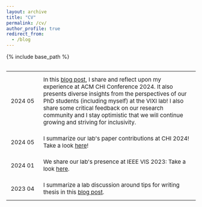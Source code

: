 ```yaml
---
layout: archive
title: "CV"
permalink: /cv/
author_profile: true
redirect_from:
  - /blog
---
```


{% include base_path %}

<div class="table-wrapper" markdown="block" style="overflow-x: scroll; overflow-y: scroll; font-size: 12px;" >

<style>
table {
  width: 100%;
  border-collapse: collapse;
}
table, th, td {
  border: none;
}
th, td {
  padding: 12px;
  text-align: left;
  font-size: 15px;
}
td:first-child {
  width: 12%;
  white-space: nowrap;
}
</style>

<table>
<tr>
    <td>2024 05</td>
    <td>In this <a href="https://medium.com/p/33a3d8b7f79e">blog post</a>, I share and reflect upon my experience at ACM CHI Conference 2024. It also presents diverse insights from the perspectives of our PhD students (including myself) at the VIXI lab! I also share some critical feedback on our research community and I stay optimistic that we will continue growing and striving for inclusivity.</td>
  </tr>
  <tr>
    <td>2024 05</td>
    <td>I summarize our lab's paper contributions at CHI 2024! Take a look <a href="https://medium.com/@labvixi/vixi-chi24-our-contributions-68fbef522c5f">here</a>!</td>
  </tr>
  <tr>
    <td>2024 01</td>
    <td>We share our lab's presence at IEEE VIS 2023: Take a look <a href="https://medium.com/@labvixi/vixi-ieee-vis-2023-5889af0cbd47">here</a>.</td>
  </tr>
  <tr>
    <td>2023 04</td>
    <td>I summarize a lab discussion around tips for writing thesis in this <a href="https://medium.com/@labvixi/tips-for-writing-a-research-thesis-c66447eef6b3">blog post</a>.</td>
  </tr>
</table>


</div>